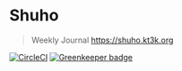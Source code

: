 # Shuho

> Weekly Journal https://shuho.kt3k.org

[![CircleCI](https://circleci.com/gh/kt3k/shuho.svg?style=svg)](https://circleci.com/gh/kt3k/shuho)
[![Greenkeeper badge](https://badges.greenkeeper.io/kt3k/shuho.svg)](https://greenkeeper.io/)

